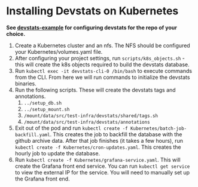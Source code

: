 # Installing Devstats on Kubernetes
**See [devstats-example](https://github.com/cncf/devstats-example) for configuring devstats for the repo of your choice.**
1. Create a Kubernetes cluster and an nfs. The NFS should be configured your Kubernetes/volumes.yaml file.
1. After configuring your project settings, run `scripts/k8s_objects.sh` - this
   will create the k8s objects required to build the devstats database.
1. Run `kubectl exec -it devstats-cli-0 /bin/bash` to execute commands from the CLI. From here we will run commands to initialize the devstats binaries.
1. Run the following scripts. These will create the devstats tags and annotations.
    1. `../setup_db.sh`
    1. `../setup_mount.sh`
    1. `/mount/data/src/test-infra/devstats/shared/tags.sh`
    1. `/mount/data/src/test-infra/devstats/annotations`
1. Exit out of the pod and run `kubectl create -f Kubernetes/batch-job-backfill.yaml`. This creates the job to backfill the database with the github archive data. After that job finishes (it takes a few hours), run `kubectl create -f Kubernetes/cron-updates.yaml`. This creates the hourly job to update the database.
1. Run `kubectl create -f Kubernetes/grafana-service.yaml`. This will create the Grafana front end service. You can run `kubectl get service` to view the external IP for the service. You will need to manually set up the Grafana front end.

